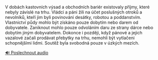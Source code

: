
V dobách kastovních výsad a obchodních bariér existovaly příjmy, které nebyly závislé na trhu. Vládci a páni žili na účet poslušných otroků a nevolníků, kteří jim byli povinováni desátky, robotou a poddanstvím. Vlastnictví půdy mohlo být získáno pouze dobytím nebo darem od dobyvatele. Zaniknout mohlo pouze odvoláním daru ze strany dárce nebo dobytím jiným dobyvatelem. Dokonce i později, když pánové a jejich vazalové začali prodávat přebytky na trhu, nemohli být vytlačeni schopnějšími lidmi. Soutěž byla svobodná pouze v úzkých mezích.

[🔊 Poslechnout audio](/data/7-paragraphs/audio/chapter_62/para_005-V-dobch-kastovnch-vsad-a-obchodnch-barir-exis.mp3)
